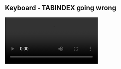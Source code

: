 ## Keyboard - TABINDEX going wrong

<video class="stretch" controls type="video/mp4" src="/media/tabbing.mp4">[A video of tabbing going wrong](https://www.youtube.com/v/Sqwm2B5yTXE)</video>